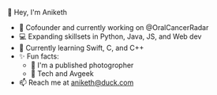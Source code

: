 👋 Hey, I'm Aniketh

- 🔭 Cofounder and currently working on @OralCancerRadar
- 💻 Expanding skillsets in Python, Java, JS, and Web dev
- 🌱 Currently learning Swift, C, and C++
- ✨ Fun facts:
  - 📸 I'm a published photogropher
  - 🛫 Tech and Avgeek
- 📫 Reach me at aniketh@duck.com

<!--
**anikethb1/anikethb1** is a ✨ _special_ ✨ repository because its `README.md` (this file) appears on your GitHub profile.

Here are some ideas to get you started:

- 🔭 I’m currently working on ...
- 🌱 I’m currently learning ...
- 👯 I’m looking to collaborate on ...
- 🤔 I’m looking for help with ...
- 💬 Ask me about ...
- 📫 How to reach me: ...
- 😄 Pronouns: ...
- ⚡ Fun fact: ...
-->
